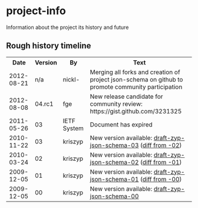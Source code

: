 project-info
============

Information about the project its history and future

Rough history timeline
----------------------
<table>
<tr><th>Date      <th>Version<th>By         <th>Text
<tr><td>2012-08-21<td>n/a    <td> nickl-    <td>Merging all forks and creation of project json-schema on github to promote community participation
<tr><td>2012-08-08<td>04.rc1 <td> fge       <td>New release candidate for community review: https://gist.github.com/3231325
<tr><td>2011-05-26<td>03     <td>IETF System<td>Document has expired
<tr><td>2010-11-22<td>03     <td> kriszyp   <td>New version available: <a href="http://tools.ietf.org/id/draft-zyp-json-schema-03.txt">draft-zyp-json-schema-03</a> (<a href="http://www.ietf.org/rfcdiff?url2=draft-zyp-json-schema-03">diff from -02</a>)
<tr><td>2010-03-24<td>02     <td> kriszyp   <td>New version available: <a href="http://tools.ietf.org/id/draft-zyp-json-schema-02.txt">draft-zyp-json-schema-02</a> (<a href="http://www.ietf.org/rfcdiff?url2=draft-zyp-json-schema-02">diff from -01</a>)
<tr><td>2009-12-05<td>01     <td> kriszyp   <td>New version available: <a href="http://tools.ietf.org/id/draft-zyp-json-schema-01.txt">draft-zyp-json-schema-01</a> (<a href="http://www.ietf.org/rfcdiff?url2=draft-zyp-json-schema-01">diff from -00</a>)
<tr><td>2009-12-05<td>00     <td> kriszyp   <td>New version available: <a href="http://tools.ietf.org/id/draft-zyp-json-schema-00.txt">draft-zyp-json-schema-00</a>
</table>